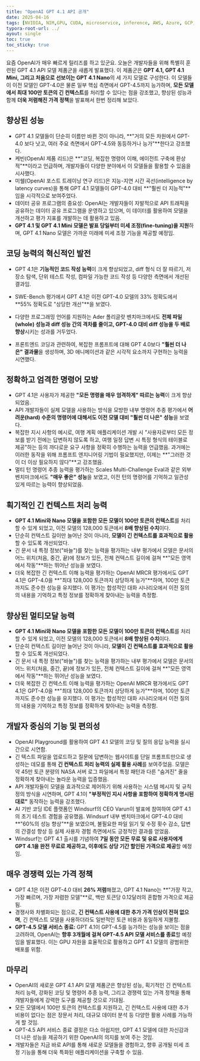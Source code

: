 ```yaml
---
title: "OpenAI GPT 4.1 API 공개"
date: 2025-04-16
tags: [NVIDIA, NIM,GPU, CUDA, microservice, inference, AWS, Azure, GCP, Kubernetes, k8s, NVIDIA Cloud, NVIDIA AI Enterprise, 쿠버네티스, 마이크로서비스, 추론]
typora-root-url: ../
ayout: single
toc: true
toc_sticky: true
---
```



요즘 OpenAI가 매우 빠르게 릴리즈를 하고 있군요. 오늘은 개발자들을 위해 특별히 훈련된 GPT 4.1 API 모델 제품군을 새롭게 발표했다. 이 제품군은 **GPT 4.1, GPT 4.1 Mini, 그리고 처음으로 선보이는 GPT 4.1 Nano**의 세 가지 모델로 구성한다. 이 모델들이 이전 모델인 GPT-4.0은 물론 일부 핵심 측면에서 GPT-4.5까지 능가하며, **모든 모델에서 최대 100만 토큰의 긴 컨텍스트**를 처리할 수 있다는 점을 강조했고, 향상된 성능과 함께 **더욱 저렴해진 가격 정책**을 발표해서 한번 정리해 보았다.

## **향상된 성능**

- GPT 4.1 모델들이 단순히 이름만 바뀐 것이 아니라, **"거의 모든 차원에서 GPT-4.0 보다 낫고, 여러 주요 측면에서 GPT-4.5와 동등하거나 능가"**한다고 강조했다.
- 케빈(OpenAI 제품 리드)은 **"코딩, 복잡한 명령어 이해, 에이전트 구축에 환상적"**이라고 언급하며, 개발자들이 다양한 분야에서 이 모델들을 활용할 수 있음을 시사했다.
- 미쉘(OpenAI 포스트 트레이닝 연구 리드)은 지능-지연 시간 곡선(intelligence by latency curves)을 통해 GPT 4.1 모델들이 GPT-4.0 대비 **"훨씬 더 지능적"**임을 시각적으로 보여주었다.
- 데이터 공유 프로그램의 중요성: OpenAI는 개발자들이 자발적으로 API 트래픽을 공유하는 데이터 공유 프로그램을 운영하고 있으며, 이 데이터를 활용하여 모델을 개선하고 평가 지표를 개발하는 데 활용하고 있음. 
- **GPT 4.1 및 GPT 4.1 Mini 모델은 발표 당일부터 미세 조정(fine-tuning)을 지원**하며, GPT 4.1 Nano 모델은 가까운 미래에 미세 조정 기능을 제공할 예정임.

## **코딩 능력의 혁신적인 발전**

- GPT 4.1은 **기능적인 코드 작성 능력**이 크게 향상되었고, diff 형식 더 잘 따르기, 저장소 탐색, 단위 테스트 작성, 컴파일 가능한 코드 작성 등 다양한 측면에서 개선된 결과임. 

- SWE-Bench 평가에서 GPT 4.1은 이전 GPT-4.0 모델의 33% 정확도에서 **55% 정확도로 "상당한 개선"**을 보였다.
- 다양한 프로그래밍 언어를 지원하는 Ader 폴리글랏 벤치마크에서도 **전체 파일(whole) 성능과 diff 성능 간의 격차를 줄이고, GPT-4.0 대비 diff 성능을 두 배로 향상**시키는 성과를 거두었다.
- 프론트엔드 코딩과 관련하여, 복잡한 프롬프트에 대해 GPT 4.0보다 **"훨씬 더 나은" 결과물**을 생성하며, 3D 애니메이션과 같은 시각적 요소까지 구현하는 능력을 시연했다.

## **정확하고 엄격한 명령어 모방**

- GPT 4.1은 사용자가 제공한 **"모든 명령을 매우 엄격하게" 따르는 능력**이 크게 향상되었음.
- API 개발자들이 실제 모델을 사용하는 방식을 모방한 내부 명령어 추종 평가에서 **어려운(hard) 수준의 명령어에 대해서도 이전 모델 대비 "훨씬 더 나은" 성능**을 보였다.
- 복잡한 지시 사항의 예시로, 여행 계획 애플리케이션 개발 시 "사용자로부터 모든 정보를 받기 전에는 답변하지 않도록 하고, 여행 일정 답변 시 특정 형식의 테이블로 제공"하는 등의 까다로운 요구 사항을 정확히 수행하는 능력을 언급했음. 과거에는 이러한 동작을 위해 프롬프트 엔지니어링 기법이 필요했지만, 이제는 **"그러한 것이 더 이상 필요하지 않다"**고 강조했음. 
- 멀티 턴 명령어 추종 능력을 평가하는 Scales Multi-Challenge Eval과 같은 외부 벤치마크에서도 **"매우 좋은" 성능**을 보였고, 이전 턴의 명령어를 기억하고 일관성 있게 따르는 능력이 향상되었음. 

## **획기적인 긴 컨텍스트 처리 능력**

- **GPT 4.1 Mini와 Nano 모델을 포함한 모든 모델이 100만 토큰의 컨텍스트**를 처리할 수 있게 되었고, 이전 모델의 128,000 토큰에서 **8배 향상된 수치**이다.
- 단순히 컨텍스트 길이만 늘어난 것이 아니라, **모델이 긴 컨텍스트를 효과적으로 활용**할 수 있도록 개선되었다.
- 긴 문서 내 특정 정보("바늘")를 찾는 능력을 평가하는 내부 평가에서 모델은 문서의 어느 위치(처음, 중간, 끝)에 정보가 있든, 전체 컨텍스트 길이에 걸쳐 **"모든 영역에서 작동"**하는 뛰어난 성능을 보였다.
- 더욱 복잡한 긴 컨텍스트 이해 능력을 평가하는 OpenAI MRCR 평가에서도 GPT 4.1은 GPT-4.0을 **"최대 128,000 토큰까지 상당하게 능가"**하며, 100만 토큰까지도 준수한 성능을 유지했다. 이 평가는 합성적인 대화 시나리오에서 이전 질의의 내용을 기억하고 특정 정보를 정확하게 찾아내는 능력을 측정함.

## **향상된 멀티모달 능력**

- **GPT 4.1 Mini와 Nano 모델을 포함한 모든 모델이 100만 토큰의 컨텍스트**를 처리할 수 있게 되었고, 이전 모델의 128,000 토큰에서 **8배 향상된 수치**이다.
- 단순히 컨텍스트 길이만 늘어난 것이 아니라, **모델이 긴 컨텍스트를 효과적으로 활용**할 수 있도록 개선되었다.
- 긴 문서 내 특정 정보("바늘")를 찾는 능력을 평가하는 내부 평가에서 모델은 문서의 어느 위치(처음, 중간, 끝)에 정보가 있든, 전체 컨텍스트 길이에 걸쳐 **"모든 영역에서 작동"**하는 뛰어난 성능을 보였다.
- 더욱 복잡한 긴 컨텍스트 이해 능력을 평가하는 OpenAI MRCR 평가에서도 GPT 4.1은 GPT-4.0을 **"최대 128,000 토큰까지 상당하게 능가"**하며, 100만 토큰까지도 준수한 성능을 유지했다. 이 평가는 합성적인 대화 시나리오에서 이전 질의의 내용을 기억하고 특정 정보를 정확하게 찾아내는 능력을 측정함.

## **개발자 중심의 기능 및 편의성**

- OpenAI Playground를 활용하여 GPT 4.1 모델의 코딩 및 질의 응답 능력을 실시간으로 시연함. 
- 긴 텍스트 파일을 업로드하고 질문에 답변하는 웹사이트를 단일 프롬프트만으로 생성하는 데모를 통해 **긴 컨텍스트 처리 능력의 실제 활용 사례**를 보여주었음. 모델은 약 45만 토큰 분량의 NASA 서버 로그 파일에서 특정 패턴과 다른 "숨겨진" 줄을 정확하게 찾아내는 놀라운 능력을 입증했음. 
- API 개발자들이 모델을 효과적으로 제어하기 위해 사용하는 시스템 메시지 및 규칙 정의 방식을 시연하며, GPT 4.1이 **"부정적인 지시 사항을 포함하여 정확하게 명시된 대로"** 동작하는 능력을 강조했다.
- AI 기반 코딩 IDE 플랫폼인 Windsurf의 CEO Varun이 발표에 참여하여 GPT 4.1의 초기 테스트 경험을 공유했음. Windsurf 내부 벤치마크에서 GPT-4.0 대비 **"60%의 성능 향상"**을 보였으며, 불필요한 파일 읽기 및 수정 횟수 감소, 답변의 간결성 향상 등 실제 사용자 경험 측면에서도 긍정적인 결과를 얻었음. 
- Windsurf는 GPT 4.1 출시를 기념하여 **7일 동안 모든 무료 및 유료 사용자에게 GPT 4.1을 완전 무료로 제공하고, 이후에도 상당 기간 할인된 가격으로 제공**할 예정임. 

## **매우 경쟁력 있는 가격 정책**

- GPT 4.1은 이전 GPT-4.0 대비 **26% 저렴**해졌고, GPT 4.1 Nano는 **"가장 작고, 가장 빠르며, 가장 저렴한 모델"**로, 백만 토큰당 0.12달러의 혼합형 가격으로 제공됨. 
- 경쟁사와 차별화되는 점으로, **긴 컨텍스트 사용에 대한 추가 가격 인상이 전혀 없으며**, 긴 컨텍스트 모델을 사용하더라도 일반적인 토큰 비용과 동일하게 지불함. 
- **GPT-4.5 모델 서비스 종료:** GPT 4.1이 GPT-4.5를 능가하는 성능을 보이는 점을 고려하여, OpenAI는 **향후 3개월에 걸쳐 GPT-4.5 API 모델 서비스를 종료**할 예정임을 발표했다. 이는 GPU 자원을 효율적으로 활용하고 GPT 4.1 모델의 광범위한 배포를 위함.

## **마무리**

* OpenAI의 새로운 GPT 4.1 API 모델 제품군은 향상된 성능, 획기적인 긴 컨텍스트 처리 능력, 강화된 코딩 및 명령어 추종 능력, 그리고 경쟁력 있는 가격 정책을 통해 개발자들에게 강력한 도구를 제공할 것으로 기대됨. 
* 모든 모델에서 100만 토큰의 컨텍스트를 지원하고, 긴 컨텍스트 사용에 대한 추가 비용이 없다는 점은 장문서 처리, 대규모 데이터 분석 등 다양한 활용 사례를 가능하게 할 것임. 
* GPT-4.5 API 서비스 종료 결정은 다소 아쉽지만, GPT 4.1 모델에 대한 자신감과 더 나은 성능을 제공하기 위한 OpenAI의 의지를 보여 주는 것임. 
* 개발자들은 지금 바로 API를 통해 새로운 모델들을 경험하고, 향후 공개될 미세 조정 기능을 통해 더욱 특화된 애플리케이션을 구축할 수 있음. 